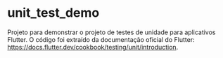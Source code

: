 # unit_test_demo

Projeto para demonstrar o projeto de testes de unidade para aplicativos Flutter. 
O código foi extraído da documentação oficial do Flutter: https://docs.flutter.dev/cookbook/testing/unit/introduction.
